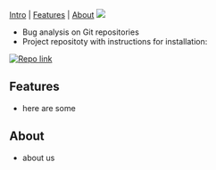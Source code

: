 [Intro](#dragonfly) | [Features](#features) | [About](#about)
![](/img/jeffrey-hamilton-qK0L-_1uH5g-unsplash.jpg)

* Bug analysis on Git repositories
* Project repositoty with instructions for installation:

[![Repo link](https://img.shields.io/badge/project-repository-blue)](https://github.com/mlaizure/dragonfly)

## Features
* here are some

## About
* about us
